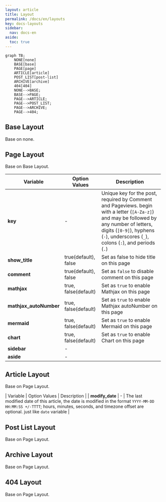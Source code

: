 ```yaml
---
layout: article
title: Layout
permalink: /docs/en/layouts
key: docs-layouts
sidebar:
  nav: docs-en
aside:
  toc: true
---
```


```mermaid
graph TB;
    NONE[none]
    BASE[base]
    PAGE[page]
    ARTICLE[article]
    POST_LIST[post-list]
    ARCHIVE[archive]
    404[404]
    NONE-->BASE;
    BASE-->PAGE;
    PAGE-->ARTICLE;
    PAGE-->POST_LIST;
    PAGE-->ARCHIVE;
    PAGE-->404;
```

## Base Layout

Base on none.

## Page Layout

Base on Base Layout.

| Variable          | Option Values         | Description |
| ---               | ---                   | ---         |
| **key**           | -                     | Unique key for the post, required by Comment and Pageviews. begin with a letter (`[A-Za-z]`) and may be followed by any number of letters, digits (`[0-9]`), hyphens (`-`), underscores (`_`), colons (`:`), and periods (`.`)|
| **show_title**    | true(default), false  | Set as false to hide title on this page|
| **comment**       | true(default), false  | Set as `false` to disable comment on this page|
| **mathjax**       | true, false(default)  | Set as `true` to enable Mathjax on this page|
| **mathjax_autoNumber** | true, false(default)  | Set as `true` to enable Mathjax autoNumber on this page|
| **mermaid**       | true, false(default)  | Set as `true` to enable Mermaid on this page|
| **chart**         | true, false(default)  | Set as `true` to enable Chart on this page|
| **sidebar**       | -                     | |
| **aside**         | -                     | |

## Article Layout

Base on Page Layout.

| Variable          | Option Values         | Description |
| **modify_date**   | -                     | The last modified date of this article, the date is modified in the format `YYYY-MM-DD HH:MM:SS +/-TTTT`; hours, minutes, seconds, and timezone offset are optional. just like `date` variable |

## Post List Layout

Base on Page Layout.

## Archive Layout

Base on Page Layout.

## 404 Layout

Base on Page Layout.
